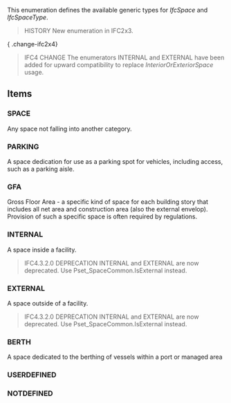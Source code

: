 This enumeration defines the available generic types for _IfcSpace_ and _IfcSpaceType_.

<!-- end of short definition -->


> HISTORY New enumeration in IFC2x3.

{ .change-ifc2x4}
> IFC4 CHANGE The enumerators INTERNAL and EXTERNAL have been added for upward compatibility to replace _InteriorOrExteriorSpace_ usage.

## Items

### SPACE
Any space not falling into another category.

### PARKING
A space dedication for use as a parking spot for vehicles, including access, such as a parking aisle.

### GFA
Gross Floor Area - a specific kind of space for each building story that includes all net area and construction area (also the external envelop). Provision of such a specific space is often required by regulations.

### INTERNAL
A space inside a facility.

> IFC4.3.2.0 DEPRECATION INTERNAL and EXTERNAL are now deprecated. Use Pset_SpaceCommon.IsExternal instead.

### EXTERNAL
A space outside of a facility.

> IFC4.3.2.0 DEPRECATION INTERNAL and EXTERNAL are now deprecated. Use Pset_SpaceCommon.IsExternal instead.

### BERTH
A space dedicated to the berthing of vessels within a port or managed area

### USERDEFINED


### NOTDEFINED

